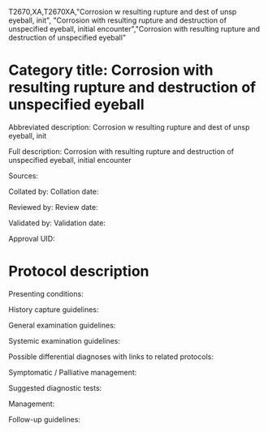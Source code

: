 T2670,XA,T2670XA,"Corrosion w resulting rupture and dest of unsp eyeball, init", "Corrosion with resulting rupture and destruction of unspecified eyeball, initial encounter","Corrosion with resulting rupture and destruction of unspecified eyeball"
# Category title: Corrosion with resulting rupture and destruction of unspecified eyeball

Abbreviated description: Corrosion w resulting rupture and dest of unsp eyeball, init

Full description: Corrosion with resulting rupture and destruction of unspecified eyeball, initial encounter

Sources:

Collated by:
Collation date:

Reviewed by:
Review date:

Validated by:
Validation date:

Approval UID:

# Protocol description

Presenting conditions:

History capture guidelines:

General examination guidelines:

Systemic examination guidelines:

Possible differential diagnoses with links to related protocols:

Symptomatic / Palliative management:

Suggested diagnostic tests:

Management:

Follow-up guidelines:
